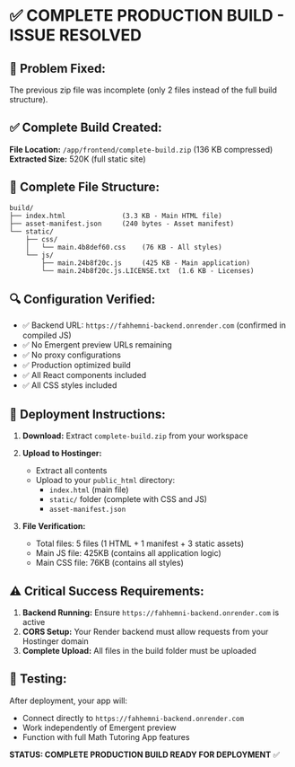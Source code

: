 # ✅ COMPLETE PRODUCTION BUILD - ISSUE RESOLVED

## **🔧 Problem Fixed:**
The previous zip file was incomplete (only 2 files instead of the full build structure).

## **✅ Complete Build Created:**

**File Location:** `/app/frontend/complete-build.zip` (136 KB compressed)
**Extracted Size:** 520K (full static site)

## **📁 Complete File Structure:**
```
build/
├── index.html              (3.3 KB - Main HTML file)
├── asset-manifest.json     (240 bytes - Asset manifest)
└── static/
    ├── css/
    │   └── main.4b8def60.css    (76 KB - All styles)
    └── js/
        ├── main.24b8f20c.js     (425 KB - Main application)
        └── main.24b8f20c.js.LICENSE.txt  (1.6 KB - Licenses)
```

## **🔍 Configuration Verified:**
- ✅ Backend URL: `https://fahhemni-backend.onrender.com` (confirmed in compiled JS)
- ✅ No Emergent preview URLs remaining
- ✅ No proxy configurations
- ✅ Production optimized build
- ✅ All React components included
- ✅ All CSS styles included

## **🚀 Deployment Instructions:**

1. **Download:** Extract `complete-build.zip` from your workspace
2. **Upload to Hostinger:** 
   - Extract all contents
   - Upload to your `public_html` directory:
     - `index.html` (main file)
     - `static/` folder (complete with CSS and JS)
     - `asset-manifest.json`

3. **File Verification:**
   - Total files: 5 files (1 HTML + 1 manifest + 3 static assets)
   - Main JS file: 425KB (contains all application logic)
   - Main CSS file: 76KB (contains all styles)

## **⚠️ Critical Success Requirements:**

1. **Backend Running:** Ensure `https://fahhemni-backend.onrender.com` is active
2. **CORS Setup:** Your Render backend must allow requests from your Hostinger domain
3. **Complete Upload:** All files in the build folder must be uploaded

## **🧪 Testing:**
After deployment, your app will:
- Connect directly to `https://fahhemni-backend.onrender.com`
- Work independently of Emergent preview
- Function with full Math Tutoring App features

**STATUS: COMPLETE PRODUCTION BUILD READY FOR DEPLOYMENT** ✅